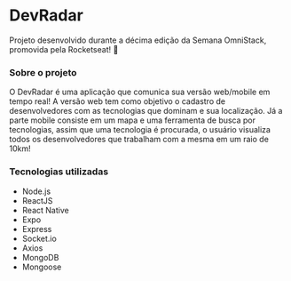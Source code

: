 # DevRadar

Projeto desenvolvido durante a décima edição da Semana OmniStack, promovida pela Rocketseat! 🚀

### Sobre o projeto

O DevRadar é uma aplicação que comunica sua versão web/mobile em tempo real! A versão web tem como objetivo o cadastro de desenvolvedores com as tecnologias que dominam e sua localização. Já a parte mobile consiste em um mapa e uma ferramenta de busca por tecnologias, assim que uma tecnologia é procurada, o usuário visualiza todos os desenvolvedores que trabalham com a mesma em um raio de 10km!

### Tecnologias utilizadas

 - Node.js
 - ReactJS
 - React Native
 - Expo
 - Express
 - Socket.io
 - Axios
 - MongoDB
 - Mongoose

